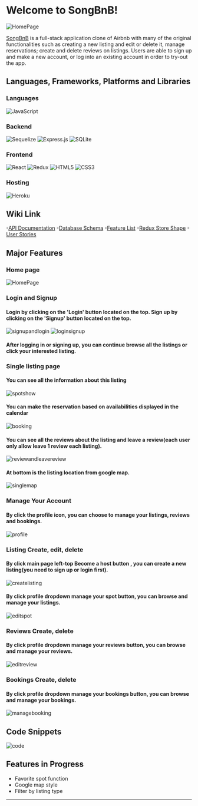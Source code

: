 # Welcome to SongBnB!
![HomePage](https://user-images.githubusercontent.com/105566877/211696440-ff25ea43-1c3e-4335-9e07-00d6706b993f.png)

[SongBnB](https://airbnb-aa.herokuapp.com/) is a full-stack application clone of Airbnb with many of the original functionalities such as creating a new listing and edit or delete it, manage reservations; create and delete reviews on listings. Users are able to sign up and make a new account, or log into an existing account in order to try-out the app.

## Languages, Frameworks, Platforms and Libraries
### Languages
![JavaScript](https://img.shields.io/badge/javascript-%23323330.svg?style=for-the-badge&logo=javascript&logoColor=%23F7DF1E)

### Backend
![Sequelize](https://img.shields.io/badge/Sequelize-52B0E7?style=for-the-badge&logo=Sequelize&logoColor=white) ![Express.js](https://img.shields.io/badge/express.js-%23404d59.svg?style=for-the-badge&logo=express&logoColor=%2361DAFB!) ![SQLite](https://img.shields.io/badge/sqlite-%2307405e.svg?style=for-the-badge&logo=sqlite&logoColor=white)

### Frontend
![React](https://img.shields.io/badge/react-%2320232a.svg?style=for-the-badge&logo=react&logoColor=%2361DAFB) ![Redux](https://img.shields.io/badge/redux-%23593d88.svg?style=for-the-badge&logo=redux&logoColor=white) ![HTML5](https://img.shields.io/badge/html5-%23E34F26.svg?style=for-the-badge&logo=html5&logoColor=white) ![CSS3](https://img.shields.io/badge/css3-%231572B6.svg?style=for-the-badge&logo=css3&logoColor=white)

### Hosting
![Heroku](https://img.shields.io/badge/heroku-%23430098.svg?style=for-the-badge&logo=heroku&logoColor=white)

## Wiki Link
-[API Documentation](https://github.com/EriscordAppacademyProject/Eriscord.wiki.git)
-[Database Schema](https://github.com/EriscordAppacademyProject/Eriscord.wiki.git)
-[Feature List](https://github.com/EriscordAppacademyProject/Eriscord.wiki.git)
-[Redux Store Shape](https://github.com/EriscordAppacademyProject/Eriscord.wiki.git)
-[User Stories](https://github.com/EriscordAppacademyProject/Eriscord.wiki.git)

## Major Features
### Home page
![HomePage](https://user-images.githubusercontent.com/105566877/211696469-57d95658-eb25-4e1a-bd21-b234ea3d0261.png)

### Login and Signup
#### Login by clicking on the 'Login' button located on the top. Sign up by clicking on the 'Signup' button located on the top.
![signupandlogin](https://user-images.githubusercontent.com/105566877/211696577-92be1e1f-21df-4772-b7d8-c26bb06ac473.png)
![loginsignup](https://user-images.githubusercontent.com/105566877/211699272-1e18f49b-f4cf-4d77-be73-ea74b01cb517.jpg)

#### After logging in or signing up, you can continue browse all the listings or click your interested listing.
### Single listing page
#### You can see all the information about this listing
![spotshow](https://user-images.githubusercontent.com/105566877/211696865-15f11d1e-b0c1-4a9d-822f-d9b7f3a58c10.png)

#### You can make the reservation based on availabilities displayed in the calendar
![booking](https://user-images.githubusercontent.com/105566877/211699731-53b50194-5940-4194-a02f-fcc00c658fa6.png)

#### You can see all the reviews about the listing and leave a review(each user only allow leave 1 review each listing).
![reviewandleavereview](https://user-images.githubusercontent.com/105566877/211699772-de348868-bd9e-407d-804e-9436c436c527.png)

#### At bottom is the listing location from google map.
![singlemap](https://user-images.githubusercontent.com/105566877/211699825-7c377134-d956-411e-b58e-5967af67bcae.png)

### Manage Your Account
#### By click the profile icon, you can choose to manage your listings, reviews and bookings.
![profile](https://user-images.githubusercontent.com/105566877/211697694-86d6465c-e9c9-453d-b82b-9e3571a2c1c7.png)


### Listing  Create, edit, delete
#### By click main page left-top Become a host button , you can create a new listing(you need to sign up or login first).
![createlisting](https://user-images.githubusercontent.com/105566877/211697646-96c88d04-3e3d-49ef-a381-ce7212ddc8a1.png)

#### By click profile dropdown manage your spot button, you can browse and manage your listings.
![editspot](https://user-images.githubusercontent.com/105566877/211697878-0b4384e8-cd3c-4b40-bc46-f1944215ed06.png)

### Reviews  Create, delete
#### By click profile dropdown manage your reviews button, you can browse and manage your reviews.
![editreview](https://user-images.githubusercontent.com/105566877/211698118-bfbcd374-b316-4925-b3a6-7666c94cd504.png)

### Bookings  Create, delete
#### By click profile dropdown manage your bookings button, you can browse and manage your bookings.
![managebooking](https://user-images.githubusercontent.com/105566877/211698242-a9e6afb1-dc46-452c-b2a5-709a166cf4e7.png)


## Code Snippets
![code](https://user-images.githubusercontent.com/105566877/211698575-2fa75548-3991-416a-8dad-6f53afe00f49.png)


 ## Features in Progress
* Favorite spot function
* Google map style
* Filter by listing type
***
